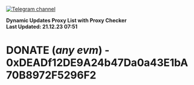 [![Telegram channel](https://img.shields.io/endpoint?url=https://runkit.io/damiankrawczyk/telegram-badge/branches/master?url=https://t.me/n4z4v0d)](https://t.me/n4z4v0d) 

**Dynamic Updates Proxy List with Proxy Checker**  
**Last Updated: 21.12.23 07:51**

# DONATE (_any evm_) - 0xDEADf12DE9A24b47Da0a43E1bA70B8972F5296F2
